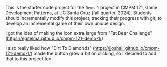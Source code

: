 This is the starter code project for the `Demo 1` project in CMPM 121, Game Development Patterns, at UC Santa Cruz (fall quarter, 2024). Students should incrementally modify this project, tracking their progress with git, to develop an incremental game of their own unique design.

I got the idea of making the icon extra large from "Fat Bear Challenge" (https://egitelma.github.io/cmpm-121-demo-1/)

I also really liked how "Dirt To Diamonds" (https://jjoshall.github.io/cmpm-121-demo-1/) made the button grow a bit on clicking, so I decided to add that to this project too.